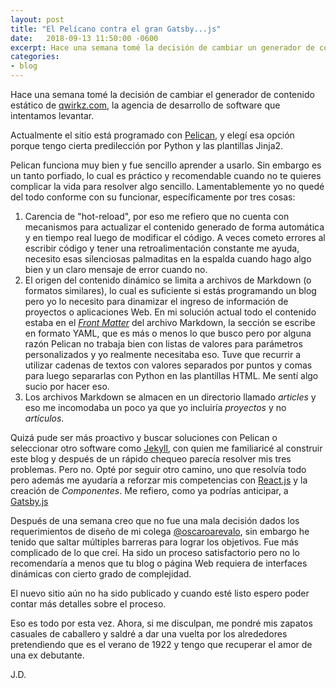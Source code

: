 ```yaml
---
layout: post
title: "El Pelícano contra el gran Gatsby...js"
date:   2018-09-13 11:50:00 -0600
excerpt: Hace una semana tomé la decisión de cambiar un generador de contenido estático
categories:
- blog
---
```


Hace una semana tomé la decisión de cambiar el generador de contenido estático de [qwirkz.com](https://qwirkz.com), la agencia de desarrollo de software que intentamos levantar.

Actualmente el sitio está programado con [Pelican](https://blog.getpelican.com/), y elegí esa opción porque tengo cierta predilección por Python y las plantillas Jinja2. 

Pelican funciona muy bien y fue sencillo aprender a usarlo. Sin embargo es un tanto porfiado, lo cual es práctico y recomendable cuando no te quieres complicar la vida para resolver algo sencillo. Lamentablemente yo no quedé del todo conforme con su funcionar, específicamente por tres cosas:

1. Carencia de "hot-reload", por eso me refiero que no cuenta con mecanismos para actualizar el contenido generado de forma automática y en tiempo real luego de modificar el código. A veces cometo errores al escribir código y tener una retroalimentación constante me ayuda, necesito esas silenciosas palmaditas en la espalda cuando hago algo bien y un claro mensaje de error cuando no.
2. El origen del contenido dinámico se limita a archivos de Markdown (o  formatos similares), lo cual es suficiente si estás programando un blog pero yo lo necesito para dinamizar el ingreso de información de proyectos o aplicaciones Web.  En mi solución actual todo el contenido estaba en el [_Front Matter_](https://jekyllrb.com/docs/front-matter/) del archivo Markdown, la sección se escribe en formato YAML, que es más o menos lo que busco pero por alguna razón Pelican no trabaja bien con listas de valores para parámetros personalizados y yo realmente necesitaba eso. Tuve que recurrir a utilizar cadenas de textos con valores separados por puntos y comas para luego separarlas con Python en las plantillas HTML. Me sentí algo sucio por hacer eso.
3. Los archivos Markdown se almacen en un directorio llamado _articles_ y eso me incomodaba un poco ya que yo incluiría _proyectos_ y no _artículos_.

Quizá pude ser más proactivo y buscar soluciones con Pelican o seleccionar otro software como [Jekyll](https://jekyllrb.com/), con quien me familiaricé al construir este blog y después de un rápido chequeo parecía resolver mis tres problemas. Pero no. Opté por seguir otro camino, uno que resolvía todo pero además me ayudaría a reforzar mis competencias con [React.js](https://reactjs.org/) y la creación de _Componentes_. Me refiero, como ya podrías anticipar, a [Gatsby.js](https://www.gatsbyjs.org/)

Después de una semana creo que no fue una mala decisión dados los requerimientos de diseño de mi colega [@oscaroarevalo](https://www.twitter.com/oscaroarevalo), sin embargo he tenido que saltar múltiples barreras para lograr los objetivos. Fue más complicado de lo que creí. Ha sido un proceso satisfactorio pero no lo recomendaría a menos que tu blog o página Web requiera de interfaces dinámicas con cierto grado de complejidad.

El nuevo sitio aún no ha sido publicado y cuando esté listo espero poder contar más detalles sobre el proceso. 

Eso es todo por esta vez. Ahora, si me disculpan, me pondré mis zapatos casuales de caballero y saldré a dar una vuelta por los alrededores pretendiendo que es el verano de 1922 y tengo que recuperar el amor de una ex debutante.

J.D.
